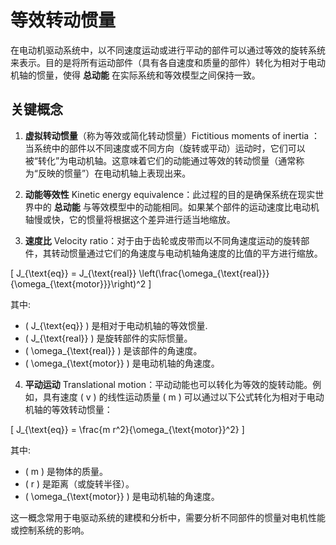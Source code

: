# 等效转动惯量

在电动机驱动系统中，以不同速度运动或进行平动的部件可以通过等效的旋转系统来表示。目的是将所有运动部件（具有各自速度和质量的部件）转化为相对于电动机轴的惯量，使得 **总动能** 在实际系统和等效模型之间保持一致。

## 关键概念

1. **虚拟转动惯量**（称为等效或简化转动惯量）Fictitious moments of inertia ：当系统中的部件以不同速度或不同方向（旋转或平动）运动时，它们可以被“转化”为电动机轴。这意味着它们的动能通过等效的转动惯量（通常称为“反映的惯量”）在电动机轴上表现出来。

2. **动能等效性** Kinetic energy equivalence：此过程的目的是确保系统在现实世界中的 **总动能** 与等效模型中的动能相同。如果某个部件的运动速度比电动机轴慢或快，它的惯量将根据这个差异进行适当地缩放。

3. **速度比** Velocity ratio：对于由于齿轮或皮带而以不同角速度运动的旋转部件，其转动惯量通过它们的角速度与电动机轴角速度的比值的平方进行缩放。  

\[
      J_{\text{eq}} = J_{\text{real}} \left(\frac{\omega_{\text{real}}}{\omega_{\text{motor}}}\right)^2
\]

   其中:  

   - \( J_{\text{eq}} \) 是相对于电动机轴的等效惯量.  
   - \( J_{\text{real}} \) 是旋转部件的实际惯量。  
   - \( \omega_{\text{real}} \) 是该部件的角速度。  
   - \( \omega_{\text{motor}} \) 是电动机轴的角速度。  

4. **平动运动** Translational motion：平动动能也可以转化为等效的旋转动能。例如，具有速度 \( v \) 的线性运动质量 \( m \) 可以通过以下公式转化为相对于电动机轴的等效转动惯量：

\[
   J_{\text{eq}} = \frac{m r^2}{\omega_{\text{motor}}^2}
\]  

   其中:

- \( m \) 是物体的质量。
- \( r \) 是距离（或旋转半径）。
- \( \omega_{\text{motor}} \) 是电动机轴的角速度。

这一概念常用于电驱动系统的建模和分析中，需要分析不同部件的惯量对电机性能或控制系统的影响。
